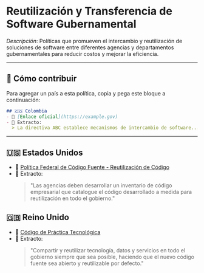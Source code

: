 # Reutilización y Transferencia de Software Gubernamental

_Descripción_: Políticas que promueven el intercambio y reutilización de soluciones de software entre diferentes agencias y departamentos gubernamentales para reducir costos y mejorar la eficiencia.

---

## 🧩 Cómo contribuir

Para agregar un país a esta política, copia y pega este bloque a continuación:

```markdown
## 🇨🇴 Colombia
- 🔗 [Enlace oficial](https://example.gov)
- 📄 Extracto:
  > La directiva ABC establece mecanismos de intercambio de software...
```

---

## 🇺🇸 Estados Unidos

- 🔗 [Política Federal de Código Fuente - Reutilización de Código](https://sourcecode.cio.gov/)
- 📄 Extracto:
  > "Las agencias deben desarrollar un inventario de código empresarial que catalogue el código desarrollado a medida para reutilización en todo el gobierno."

## 🇬🇧 Reino Unido

- 🔗 [Código de Práctica Tecnológica](https://www.gov.uk/guidance/the-technology-code-of-practice)
- 📄 Extracto:
  > "Compartir y reutilizar tecnología, datos y servicios en todo el gobierno siempre que sea posible, haciendo que el nuevo código fuente sea abierto y reutilizable por defecto."
